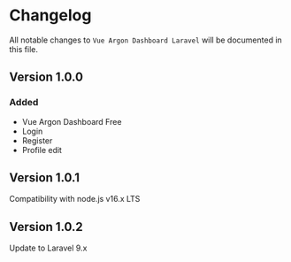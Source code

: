 # Changelog

All notable changes to `Vue Argon Dashboard Laravel`  will be documented in this file.

## Version 1.0.0

### Added
- Vue Argon Dashboard Free
- Login
- Register
- Profile edit

## Version 1.0.1
Compatibility with node.js v16.x LTS

## Version 1.0.2
Update to Laravel 9.x

